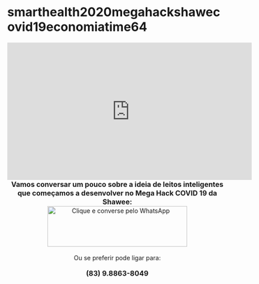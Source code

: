 # smarthealth2020megahackshawecovid19economiatime64
<embed>
<iframe width="560" height="315" src="https://www.youtube.com/embed/7Kr2vEZ0qzw" title="YouTube video player" frameborder="0" allow="accelerometer; autoplay; clipboard-write; encrypted-media; gyroscope; picture-in-picture" allowfullscreen></iframe>
<embed>
<br>
<div style="text-align: center;">
<span style="font-size: medium;"><b>Vamos conversar um pouco sobre a ideia de leitos inteligentes que começamos a desenvolver no Mega Hack COVID 19 da Shawee:</b></span><br />
<a href="https://wa.me/558388638049" style="margin-left: 1em; margin-right: 1em;" target="_blank"><img alt="Clique e converse pelo WhatsApp" border="0" data-original-height="280" data-original-width="960" height="93" src="https://2.bp.blogspot.com/-n3OsLVDnA_I/W-BLmFsameI/AAAAAAAA2U4/J_ECV_ACxu8LDuG7pu8thWFTj7GnRmtMwCPcBGAYYCw/s320/Atendimento%2Bpelo%2Bwhats.png" width="320" /></a></div>
<div style="text-align: center;">
<br />
Ou se preferir pode ligar para:</div>
<div style="text-align: center;">
</div>
<div style="text-align: center;">
<br />
<span style="font-size: medium;"><b>(83) 9.8863-8049</b></span><br />
<br />
